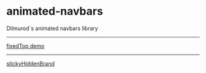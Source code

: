 # animated-navbars
Dilmurod`s animated navbars library
***
[fixedTop demo](https://codepen.io/Dilmurod99/pen/vqgBWB)
***
[stickyHiddenBrand](https://codepen.io/Dilmurod99/pen/gNgYQM)
